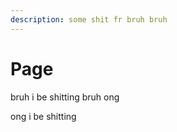 ```yaml
---
description: some shit fr bruh bruh
---
```


# Page

bruh i be shitting bruh ong

ong i be shitting
